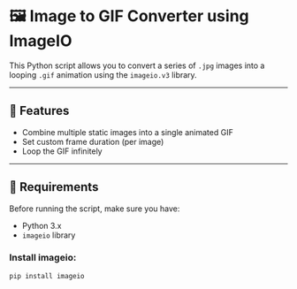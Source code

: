 # 🖼️ Image to GIF Converter using ImageIO

This Python script allows you to convert a series of `.jpg` images into a looping `.gif` animation using the `imageio.v3` library.

---

## 🚀 Features
- Combine multiple static images into a single animated GIF
- Set custom frame duration (per image)
- Loop the GIF infinitely

---

## 🧰 Requirements

Before running the script, make sure you have:

- Python 3.x
- `imageio` library

### Install imageio:
```bash
pip install imageio


